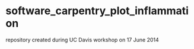 software_carpentry_plot_inflammation
====================================

repository created during UC Davis workshop on 17 June 2014
